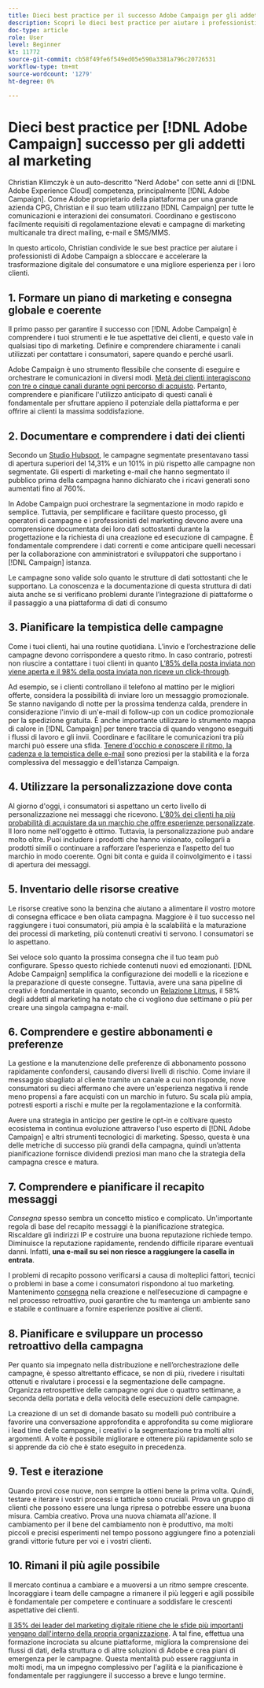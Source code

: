 ```yaml
---
title: Dieci best practice per il successo Adobe Campaign per gli addetti al marketing
description: Scopri le dieci best practice per aiutare i professionisti di Adobe Campaign a sbloccare e accelerare la trasformazione digitale del consumatore e una migliore esperienza per i loro clienti.
doc-type: article
role: User
level: Beginner
kt: 11772
source-git-commit: cb58f49fe6f549ed05e590a3381a796c20726531
workflow-type: tm+mt
source-wordcount: '1279'
ht-degree: 0%

---
```



# Dieci best practice per [!DNL Adobe Campaign] successo per gli addetti al marketing

Christian Klimczyk è un auto-descritto &quot;Nerd Adobe&quot; con sette anni di [!DNL Adobe Experience Cloud] competenza, principalmente [!DNL Adobe Campaign]. Come Adobe proprietario della piattaforma per una grande azienda CPG, Christian e il suo team utilizzano [!DNL Campaign] per tutte le comunicazioni e interazioni dei consumatori. Coordinano e gestiscono facilmente requisiti di regolamentazione elevati e campagne di marketing multicanale tra direct mailing, e-mail e SMS/MMS.

In questo articolo, Christian condivide le sue best practice per aiutare i professionisti di Adobe Campaign a sbloccare e accelerare la trasformazione digitale del consumatore e una migliore esperienza per i loro clienti.


## 1. Formare un piano di marketing e consegna globale e coerente

Il primo passo per garantire il successo con [!DNL Adobe Campaign] è comprendere i tuoi strumenti e le tue aspettative dei clienti, e questo vale in qualsiasi tipo di marketing. Definire e comprendere chiaramente i canali utilizzati per contattare i consumatori, sapere quando e perché usarli.

Adobe Campaign è uno strumento flessibile che consente di eseguire e orchestrare le comunicazioni in diversi modi. [Metà dei clienti interagiscono con tre o cinque canali durante ogni percorso di acquisto](https://www.mckinsey.com/capabilities/operations/our-insights/redefine-the-omnichannel-approach-focus-on-what-truly-matters). Pertanto, comprendere e pianificare l&#39;utilizzo anticipato di questi canali è fondamentale per sfruttare appieno il potenziale della piattaforma e per offrire ai clienti la massima soddisfazione.

## 2. Documentare e comprendere i dati dei clienti

<!-- Sandra, this paragraph opens as if it's going to discuss the advantages of segmentation, but it left me hanging. So, I hit the Hubspot link and dug into it a bit, and it seemed to me like the juicy information is this quote: 

"A study by Hubspot revealed that 30% of the marketers who participated in it used market segmentation techniques to improve email engagement. Segmented campaigns had 14.31% higher open rates and saw 101% more clicks than non-segmented campaigns.

"Email marketers who segmented their audience before campaigning stated that the revenue generated increased to up to 760%. Targeted and segmented emails bring in 58% of all revenue." [Link](https://www.notifyvisitors.com/blog/segmentation-statistics/) 

I added that second paragraph about 760% revenue and broke up the rest of the section, touched it up to help make the Hubspot example a little more impactful. If I altered this section too much, you can reject the change. It didn't have mistakes, but it felt like it didn't tie the segment example strongly enough to the point about data design. See if this is okay...-->

Secondo un [Studio Hubspot](https://www.linkedin.com/pulse/customer-segmentation-effective-b2b-business-industry-sabreen), le campagne segmentate presentavano tassi di apertura superiori del 14,31% e un 101% in più rispetto alle campagne non segmentate. Gli esperti di marketing e-mail che hanno segmentato il pubblico prima della campagna hanno dichiarato che i ricavi generati sono aumentati fino al 760%.

In Adobe Campaign puoi orchestrare la segmentazione in modo rapido e semplice. Tuttavia, per semplificare e facilitare questo processo, gli operatori di campagne e i professionisti del marketing devono avere una comprensione documentata dei loro dati sottostanti durante la progettazione e la richiesta di una creazione ed esecuzione di campagne. È fondamentale comprendere i dati correnti e come anticipare quelli necessari per la collaborazione con amministratori e sviluppatori che supportano i [!DNL Campaign] istanza.

Le campagne sono valide solo quanto le strutture di dati sottostanti che le supportano. La conoscenza e la documentazione di questa struttura di dati aiuta anche se si verificano problemi durante l’integrazione di piattaforme o il passaggio a una piattaforma di dati di consumo

## 3. Pianificare la tempistica delle campagne

Come i tuoi clienti, hai una routine quotidiana. L’invio e l’orchestrazione delle campagne devono corrispondere a questo ritmo. In caso contrario, potresti non riuscire a contattare i tuoi clienti in quanto [L’85% della posta inviata non viene aperta e il 98% della posta inviata non riceve un click-through](https://www.validity.com/resource-center/state-of-email-2021/).

Ad esempio, se i clienti controllano il telefono al mattino per le migliori offerte, considera la possibilità di inviare loro un messaggio promozionale. Se stanno navigando di notte per la prossima tendenza calda, prendere in considerazione l&#39;invio di un&#39;e-mail di follow-up con un codice promozionale per la spedizione gratuita. È anche importante utilizzare lo strumento mappa di calore in [!DNL Campaign] per tenere traccia di quando vengono eseguiti i flussi di lavoro e gli invii. Coordinare e facilitare le comunicazioni tra più marchi può essere una sfida. [Tenere d&#39;occhio e conoscere il ritmo, la cadenza e la tempistica delle e-mail](https://experienceleaguecommunities.adobe.com/t5/adobe-campaign-classic-blogs/predictive-send-time-optimization-with-adobe-campaign/ba-p/561554) sono preziosi per la stabilità e la forza complessiva del messaggio e dell’istanza Campaign.

## 4. Utilizzare la personalizzazione dove conta

Al giorno d&#39;oggi, i consumatori si aspettano un certo livello di personalizzazione nei messaggi che ricevono. [L’80% dei clienti ha più probabilità di acquistare da un marchio che offre esperienze personalizzate](https://us.epsilon.com/power-of-me). Il loro nome nell&#39;oggetto è ottimo. Tuttavia, la personalizzazione può andare molto oltre. Puoi includere i prodotti che hanno visionato, collegarli a prodotti simili o continuare a rafforzare l’esperienza e l’aspetto del tuo marchio in modo coerente. Ogni bit conta e guida il coinvolgimento e i tassi di apertura dei messaggi.

## 5. Inventario delle risorse creative

Le risorse creative sono la benzina che aiutano a alimentare il vostro motore di consegna efficace e ben oliata campagna. Maggiore è il tuo successo nel raggiungere i tuoi consumatori, più ampia è la scalabilità e la maturazione dei processi di marketing, più contenuti creativi ti servono. I consumatori se lo aspettano.

Sei veloce solo quanto la prossima consegna che il tuo team può configurare. Spesso questo richiede contenuti nuovi ed emozionanti. [!DNL Adobe Campaign] semplifica la configurazione dei modelli e la ricezione e la preparazione di queste consegne. Tuttavia, avere una sana pipeline di creativi è fondamentale in quanto, secondo un [Relazione Litmus](https://www.litmus.com/resources/state-of-email/), il 58% degli addetti al marketing ha notato che ci vogliono due settimane o più per creare una singola campagna e-mail.

## 6. Comprendere e gestire abbonamenti e preferenze

La gestione e la manutenzione delle preferenze di abbonamento possono rapidamente confondersi, causando diversi livelli di rischio. Come inviare il messaggio sbagliato al cliente tramite un canale a cui non risponde, nove consumatori su dieci affermano che avere un&#39;esperienza negativa li rende meno propensi a fare acquisti con un marchio in futuro. Su scala più ampia, potresti esporti a rischi e multe per la regolamentazione e la conformità.

Avere una strategia in anticipo per gestire le opt-in e coltivare questo ecosistema in continua evoluzione attraverso l&#39;uso esperto di [!DNL Adobe Campaign] e altri strumenti tecnologici di marketing. Spesso, questa è una delle metriche di successo più grandi della campagna, quindi un’attenta pianificazione fornisce dividendi preziosi man mano che la strategia della campagna cresce e matura.

## 7. Comprendere e pianificare il recapito messaggi

_Consegna_ spesso sembra un concetto mistico e complicato. Un&#39;importante regola di base del recapito messaggi è la pianificazione strategica. Riscaldare gli indirizzi IP e costruire una buona reputazione richiede tempo. Diminuisce la reputazione rapidamente, rendendo difficile riparare eventuali danni. Infatti, **una e-mail su sei non riesce a raggiungere la casella in entrata**.

I problemi di recapito possono verificarsi a causa di molteplici fattori, tecnici o problemi in base a come i consumatori rispondono al tuo marketing. Mantenimento [consegna](https://business.adobe.com/products/campaign/email-deliverability.html) nella creazione e nell’esecuzione di campagne e nel processo retroattivo, puoi garantire che tu mantenga un ambiente sano e stabile e continuare a fornire esperienze positive ai clienti.

## 8. Pianificare e sviluppare un processo retroattivo della campagna

Per quanto sia impegnato nella distribuzione e nell’orchestrazione delle campagne, è spesso altrettanto efficace, se non di più, rivedere i risultati ottenuti e rivalutare i processi e la segmentazione delle campagne. Organizza retrospettive delle campagne ogni due o quattro settimane, a seconda della portata e della velocità delle esecuzioni delle campagne.

La creazione di un set di domande basato su modelli può contribuire a favorire una conversazione approfondita e approfondita su come migliorare i lead time delle campagne, i creativi o la segmentazione tra molti altri argomenti. A volte è possibile migliorare e ottenere più rapidamente solo se si apprende da ciò che è stato eseguito in precedenza.

## 9. Test e iterazione

Quando provi cose nuove, non sempre la ottieni bene la prima volta. Quindi, testare e iterare i vostri processi e tattiche sono cruciali. Prova un gruppo di clienti che possono essere una lunga ripresa o potrebbe essere una buona misura. Cambia creativo. Prova una nuova chiamata all&#39;azione. Il cambiamento per il bene del cambiamento non è produttivo, ma molti piccoli e precisi esperimenti nel tempo possono aggiungere fino a potenziali grandi vittorie future per voi e i vostri clienti.

## 10. Rimani il più agile possibile

Il mercato continua a cambiare e a muoversi a un ritmo sempre crescente. Incoraggiare i team delle campagne a rimanere il più leggeri e agili possibile è fondamentale per competere e continuare a soddisfare le crescenti aspettative dei clienti.

[Il 35% dei leader del marketing digitale ritiene che le sfide più importanti vengano dall&#39;interno della propria organizzazione](https://www.gartner.com/en/newsroom/press-releases/gartner-says-35--of-digital-marketing-leaders-believe-the-bigges). A tal fine, effettua una formazione incrociata su alcune piattaforme, migliora la comprensione dei flussi di dati, della struttura o di altre soluzioni di Adobe e crea piani di emergenza per le campagne. Questa mentalità può essere raggiunta in molti modi, ma un impegno complessivo per l&#39;agilità e la pianificazione è fondamentale per raggiungere il successo a breve e lungo termine.
